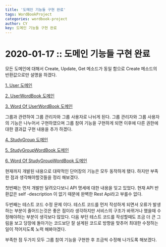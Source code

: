 ```yaml
---
title: '도메인 기능들 구현 완료'
tags: WordBookProject
categories: wordbook-project
author: CY
key: 도메인 기능들 구현 완료
---
```

# 2020-01-17 :: 도메인 기능들 구현 완료

모든 도메인에 대해서 Create, Update, Get 메소드가 동일 함으로 Create 메소드의 반환값으로만 설명을 하겠다.  

[1. User 도메인](2020-01-17-도메인-기능들-구현-완료/1-User-도메인.md)

[2. UserWordBook 도메인](2020-01-17-도메인-기능들-구현-완료/2-UserWordBook-도메인.md)

[3. Word Of UserWordBook 도메인](2020-01-17-도메인-기능들-구현-완료/3-Word-Of-UserWordBook-도메인.md)

그룹과 관련하여 그룹 관리자와 그룹 사용자로 나뉘게 된다. 그룹 관리자와 그룹 사용자의 기능은 나누어서 구현하였으며 그룹 참여 기능을 구현하게 되면 이후에 다른 권한에 대한 결과값 구현 내용을 추가 하겠다.

[4. StudyGroup 도메인](2020-01-17-도메인-기능들-구현-완료/4-StudyGroup-도메인.md)

[5. StudyGroupWordBook 도메인](2020-01-17-도메인-기능들-구현-완료/5-StudyGroupWordBook-도메인.md)

[6. Word Of StudyGroupWordBook 도메인](2020-01-17-도메인-기능들-구현-완료/6-Word-Of-StudyGroupWordBook-도메인.md)

현재까지 개발된 내용으로 대략적인 단어장의 기능은 모두 동작하게 됐다. 하지만 부족한 점과 생각해야할것들을 정리 해보겠다.

첫번째는 먼저 개발만 달려오다보니 API 명세에 대한 내용을 잊고 있었다. 현재 API 반환값은 self -description 이 없기 때문에 완벽한 Rest Api라고 부를수 없다.

두번째는 테스트 코드 수정 문제 이다. 테스트 코드를 먼저 작성하게 되면서 오류가 발생하는 부분이 줄어드는것은 좋은 점이라 생각하지만 서비스의 구조가 바뀌거나 했을때 수정해야하는 부분이 생각보다 많았다. 다음 부턴 테스트 코드를 작성할때도 조금 더 큰 그림을 보고 당장에 돌아가는 코드보단 잘 설계된 코드로 방향을 맞추어 최대한 수정하는 일이 적어지도록 노력 해봐야겠다.

부족한 점 두가지 모두 그룹 참여 기능을 구현한 후 조금씩 수정해 나가도록 해보겠다.